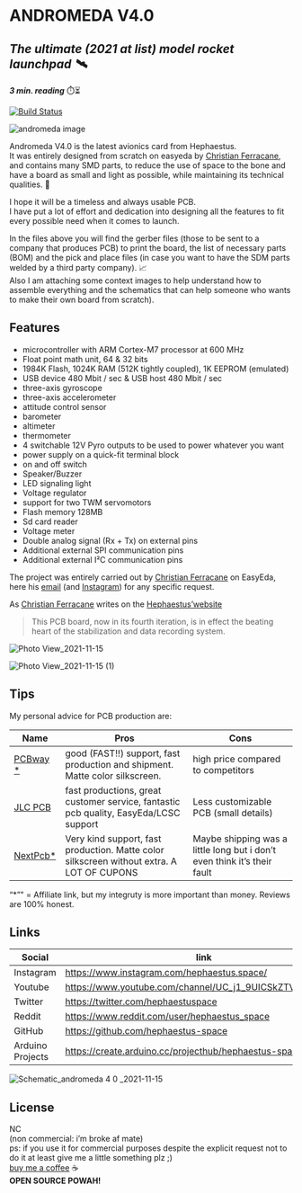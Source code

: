 <h1 class="code-line" data-line-start=0 data-line-end=1 ><a id="ANDROMEDA_V40_0"></a><strong>ANDROMEDA V4.0</strong></h1>
<h2 class="code-line" data-line-start=1 data-line-end=2 ><a id="_The_ultimate_2021_at_list_model_rocket_launchpad___1"></a><em>The ultimate (2021 at list) model rocket launchpad 🛰️</em></h2>
<p class="has-line-data" data-line-start="3" data-line-end="4"><strong><em>3 min. reading</em></strong> ⏱️⏳</p>
<p class="has-line-data" data-line-start="5" data-line-end="6"><a href="https://travis-ci.org/joemccann/dillinger"><img src="https://travis-ci.org/joemccann/dillinger.svg?branch=master" alt="Build Status"></a></p>


![andromeda image](https://user-images.githubusercontent.com/81572328/148812566-0baa8a0e-1877-4990-b019-a14194858da2.jpeg)


<p class="has-line-data" data-line-start="7" data-line-end="9">Andromeda V4.0 is the latest avionics card from Hephaestus.<br>
It was entirely designed from scratch on easyeda by <a href="https://www.instagram.com/christianferracane/">Christian Ferracane</a>, and contains many SMD parts, to reduce the use of space to the bone and have a board as small and light as possible, while maintaining its technical qualities. 🚀</p>
<p class="has-line-data" data-line-start="10" data-line-end="12">I hope it will be a timeless and always usable PCB.<br>
I have put a lot of effort and dedication into designing all the features to fit every possible need when it comes to launch.</p>
<p class="has-line-data" data-line-start="13" data-line-end="15">In the files above you will find the gerber files (those to be sent to a company that produces PCB) to print the board, the list of necessary parts (BOM) and the pick and place files (in case you want to have the SDM parts welded by a third party company). 📈<br>
Also I am attaching some context images to help understand how to assemble everything and the schematics that can help someone who wants to make their own board from scratch).</p>
<h2 class="code-line" data-line-start=16 data-line-end=17 ><a id="Features_16"></a>Features</h2>
<ul>
<li class="has-line-data" data-line-start="18" data-line-end="19">microcontroller with ARM Cortex-M7 processor at 600 MHz</li>
<li class="has-line-data" data-line-start="19" data-line-end="20">Float point math unit, 64 &amp; 32 bits</li>
<li class="has-line-data" data-line-start="20" data-line-end="21">1984K Flash, 1024K RAM (512K tightly coupled), 1K EEPROM (emulated)</li>
<li class="has-line-data" data-line-start="21" data-line-end="22">USB device 480 Mbit / sec &amp; USB host 480 Mbit / sec</li>
<li class="has-line-data" data-line-start="22" data-line-end="23">three-axis gyroscope</li>
<li class="has-line-data" data-line-start="23" data-line-end="24">three-axis accelerometer</li>
<li class="has-line-data" data-line-start="24" data-line-end="25">attitude control sensor</li>
<li class="has-line-data" data-line-start="25" data-line-end="26">barometer</li>
<li class="has-line-data" data-line-start="26" data-line-end="27">altimeter</li>
<li class="has-line-data" data-line-start="27" data-line-end="28">thermometer</li>
<li class="has-line-data" data-line-start="28" data-line-end="29">4 switchable 12V Pyro outputs to be used to power whatever you want</li>
<li class="has-line-data" data-line-start="29" data-line-end="30">power supply on a quick-fit terminal block</li>
<li class="has-line-data" data-line-start="30" data-line-end="31">on and off switch</li>
<li class="has-line-data" data-line-start="31" data-line-end="32">Speaker/Buzzer</li>
<li class="has-line-data" data-line-start="32" data-line-end="33">LED signaling light</li>
<li class="has-line-data" data-line-start="33" data-line-end="34">Voltage regulator</li>
<li class="has-line-data" data-line-start="34" data-line-end="35">support for two TWM servomotors</li>
<li class="has-line-data" data-line-start="35" data-line-end="36">Flash memory 128MB</li>
<li class="has-line-data" data-line-start="36" data-line-end="37">Sd card reader</li>
<li class="has-line-data" data-line-start="37" data-line-end="38">Voltage meter</li>
<li class="has-line-data" data-line-start="38" data-line-end="39">Double analog signal (Rx + Tx) on external pins</li>
<li class="has-line-data" data-line-start="39" data-line-end="40">Additional external SPI communication pins</li>
<li class="has-line-data" data-line-start="40" data-line-end="41">Additional external I²C communication pins</li>
</ul>
<p class="has-line-data" data-line-start="43" data-line-end="44">The project was entirely carried out by <a href="https://www.instagram.com/christianferracane/">Christian Ferracane</a> on EasyEda, here his <a href="ferracanechristian.it@gmail.com">email</a> (and  <a href="https://www.instagram.com/christianferracane/">Instagram</a>) for any specific request.</p>
<p class="has-line-data" data-line-start="46" data-line-end="47">As <a href="https://www.instagram.com/christianferracane/">Christian Ferracane</a> writes on the <a href="https://www.hephaestus.space">Hephaestus’website</a></p>
<blockquote>
<p class="has-line-data" data-line-start="48" data-line-end="49">This PCB board, now in its fourth iteration, is in effect the beating heart of the stabilization and data recording system.</p>
</blockquote>


![Photo View_2021-11-15](https://user-images.githubusercontent.com/81572328/148813023-46b82f6c-ad7f-4fcc-a28d-31333eee7fd0.png)

![Photo View_2021-11-15 (1)](https://user-images.githubusercontent.com/81572328/148813028-a8078862-7ab2-4864-b194-4344eb769f45.png)


<h2 class="code-line" data-line-start=51 data-line-end=52 ><a id="Tips_51"></a>Tips</h2>
<p class="has-line-data" data-line-start="53" data-line-end="54">My personal advice for PCB production are:</p>
<table class="table table-striped table-bordered">
<thead>
<tr>
<th>Name</th>
<th>Pros</th>
<th>Cons</th>
</tr>
</thead>
<tbody>
<tr>
<td><a href="https://www.pcbway.com/setinvite.aspx?inviteid=500690">PCBway *</a></td>
<td>good (FAST!!)  support, fast production and shipment. Matte color silkscreen.</td>
<td>high price compared to competitors</td>
</tr>
<tr>
<td><a href="https://jlcpcb.com/">JLC PCB</a></td>
<td>fast productions, great customer service, fantastic pcb quality, EasyEda/LCSC support</td>
<td>Less customizable PCB (small details)</td>
</tr>
<tr>
<td><a href="https://www.nextpcb.com/?utm_campaign=NextPCB&amp;adgroupid=107998757886&amp;utm_source=google&amp;utm_medium=cpc&amp;keyword=nextpcb&amp;device=c&amp;network=g&amp;gclid=Cj0KCQiAoNWOBhCwARIsAAiHnEhYOf5u8YlR6fYUBS94bxhggXtSbDgVbZzmA3PcecFDAdKxRAvJiikaAv7sEALw_wcB">NextPcb*</a></td>
<td>Very kind support, fast production. Matte color silkscreen without extra. A LOT OF CUPONS</td>
<td>Maybe shipping was a little long but i don’t even think it’s their fault</td>
</tr>
</tbody>
</table>
<p class="has-line-data" data-line-start="63" data-line-end="64">“*”&quot; = Affiliate link, but my integruty is more important than money. Reviews are 100% honest.</p>
<h2 class="code-line" data-line-start=66 data-line-end=67 ><a id="Links_66"></a>Links</h2>
<table class="table table-striped table-bordered">
<thead>
<tr>
<th>Social</th>
<th>link</th>
</tr>
</thead>
<tbody>
<tr>
<td>Instagram</td>
<td><a href="https://www.instagram.com/hephaestus.space/">https://www.instagram.com/hephaestus.space/</a></td>
</tr>
<tr>
<td>Youtube</td>
<td><a href="https://www.youtube.com/channel/UC_j1_9UICSkZTVNIxCL9Fsg">https://www.youtube.com/channel/UC_j1_9UICSkZTVNIxCL9Fsg</a></td>
</tr>
<tr>
<td>Twitter</td>
<td><a href="https://twitter.com/hephaestuspace">https://twitter.com/hephaestuspace</a></td>
</tr>
<tr>
<td>Reddit</td>
<td><a href="https://www.reddit.com/user/hephaestus_space">https://www.reddit.com/user/hephaestus_space</a></td>
</tr>
<tr>
<td>GitHub</td>
<td><a href="https://github.com/hephaestus-space">https://github.com/hephaestus-space</a></td>
</tr>
<tr>
<td>Arduino Projects</td>
<td><a href="https://create.arduino.cc/projecthub/hephaestus-space">https://create.arduino.cc/projecthub/hephaestus-space</a></td>
</tr>
</tbody>
</table>


![Schematic_andromeda 4 0 _2021-11-15](https://user-images.githubusercontent.com/81572328/148813079-d6b9d864-c922-44c7-8824-98913452f9fc.png)



<h2 class="code-line" data-line-start=79 data-line-end=80 ><a id="License_79"></a>License</h2>
<p class="has-line-data" data-line-start="81" data-line-end="86">NC<br>
(non commercial: i’m broke af mate)<br>
ps: if you use it for commercial purposes despite the explicit request not to do it at least give me a little something  plz ;)<br>
<a href="https://ko-fi.com/hephaestus">buy me a coffee</a> ☕<br>
<strong>OPEN SOURCE POWAH!</strong></p>

